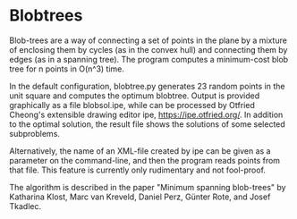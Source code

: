 # Blobtrees
Blob-trees are a way of connecting a set of points in the plane by a mixture of enclosing them by cycles (as in the convex hull) and   connecting them by edges (as in a spanning tree). The program computes a minimum-cost blob tree for n points in O(n^3) time.

In the default configuration, blobtree.py generates 23 random points in the unit square and computes the optimum blobtree. Output is provided graphically as a file blobsol.ipe, while can be processed by 
Otfried Cheong's extensible drawing editor ipe, https://ipe.otfried.org/. In addition to the optimal solution, the result file shows the solutions of some selected subproblems.

Alternatively, the name of an XML-file created by ipe can be given as a parameter on the command-line, and then the program reads points from that file. This feature is currently only rudimentary and not fool-proof.

The algorithm is described in the paper "Minimum spanning blob-trees" by Katharina Klost, Marc van Kreveld, Daniel Perz, Günter Rote, and Josef Tkadlec.
